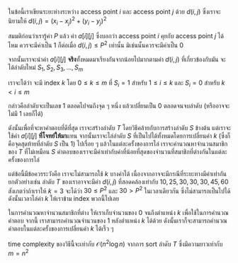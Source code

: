 ในข้อนี้เราเขียนระยะห่างระหว่าง access point $i$ และ access point $j$ ด้วย $d(i, j)$ ซึ่งเราจะนิยามให้ $d(i, j) = (x_i-x_j)^2 + (y_i-y_j)^2$

สมมติก่อนว่าเรารู้ค่า $P$ แล้ว ค่า $a[i][j]$ ซึ่งบอกว่า access point $i$ คุยกับ access point $j$ ได้ไหม ควรจะมีค่าเป็น $1$ ก็ต่อเมื่อ $d(i, j) \leq P^2$ เท่านั้น มิเช่นนั้นควรจะมีค่าเป็น $0$

จากนั้นเราจะนำค่า $a[i][j]$ **จริง**ทั้งหมดมาเรียงกันจากน้อยไปมากตามค่า $d(i, j)$ ที่เกี่ยวข้องกับมัน จะได้ลำดับใหม่ $S_1, S_2, S_3, ..., S_m$

เราจะได้ว่า จะมี index $k$ โดย $0 \leq k \leq m$ ที่ $S_i = 1$ สำหรับ $1 \leq i \leq k$ และ $S_i = 0$ สำหรับ $k< i \leq m$

กล่าวคือลำดับจะเป็นเลข $1$ ตลอดไปจนถึงจุด ๆ หนึ่ง แล้วเปลี่ยนเป็น $0$ ตลอดจนจบลำดับ (หรืออาจจะไม่มี $1$ เลยก็ได้)

ดังนั้นเพื่อที่จะหาคำตอบที่ดีที่สุด เราจะสร้างลำดับ $T$ โดยวิธีคล้ายกับการสร้างลำดับ $S$ ข้างต้น แต่เราจะใช้ค่า $a[i][j]$ **ที่โจทย์ให้มา**แทน จากนั้นเราจะไล่ลำดับ $S$ ที่เป็นไปได้ทั้งหมดโดยการเปลี่ยนค่า $k$ (ซึ่งก็คือจุดสุดท้ายที่ลำดับ $S$ เป็น $1$) ไปเรื่อย ๆ แล้วในแต่ละครั้งของการไล่ เราจะคำนวณหาจำนวนสมาชิกของ $T$ ที่ไม่เหมือน $S$ คำตอบของเราจะมีค่าเท่ากับค่าที่น้อยที่สุดของจำนวนที่สมาชิกที่ต่างกันในแต่ละครั้งของการไล่

แต่ข้อนี้มีข้อควรระวังคือ เราจะไม่สามารถใช้ $k$ บางค่าได้ เนื่องจากอาจจะมีกรณีที่ระยะทางมีค่าเท่ากัน ยกตัวอย่างเช่น ลำดับ $T$ ของเราอาจจะมีค่า $d(i, j)$ ที่สอดคล้องเท่ากับ $10, 25, 30, 30, 30, 45, 60$ สังเกตว่าถ้าเราให้ $k = 3$ จะได้ว่า $30 \leq P^2$ และ $30 > P^2$ ในเวลาเดียวกัน ซึ่งไม่สามารถเป็นไปได้ ดังนั้นเวลาไล่ค่า $k$ ให้เราข้าม index พวกนี้ไปเลย

ในการคำนวณหาจำนวนสมาชิกที่ต่าง ให้เราเก็บจำนวนของ $0$ จนถึงตำแหน่ง $k$ เพื่อใช้ในการคำนวณคำตอบ จากนี้ เราสามารถคำนวณจำนวนของ $1$ หลังตำแหน่ง $k$ ได้ด้วย ดังนั้นเราก็จะสามารถคำนวณคำตอบในแต่ละครั้งของการเปลี่ยนค่า $k$ ได้เร็ว ๆ  

time complexity ของวิธีนี้จะเท่ากับ $\mathcal{O}(n^2 \log n)$ จากการ sort ลำดับ $T$ ซึ่งมีความยาวเท่ากับ $m = n^2$
